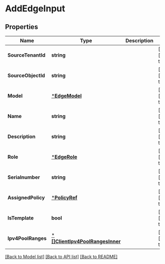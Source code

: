 # AddEdgeInput

## Properties
Name | Type | Description | Notes
------------ | ------------- | ------------- | -------------
**SourceTenantId** | **string** |  | [optional] [default to null]
**SourceObjectId** | **string** |  | [optional] [default to null]
**Model** | [***EdgeModel**](EdgeModel.md) |  | [optional] [default to null]
**Name** | **string** |  | [optional] [default to null]
**Description** | **string** |  | [optional] [default to null]
**Role** | [***EdgeRole**](EdgeRole.md) |  | [optional] [default to null]
**Serialnumber** | **string** |  | [optional] [default to null]
**AssignedPolicy** | [***PolicyRef**](PolicyRef.md) |  | [optional] [default to null]
**IsTemplate** | **bool** |  | [optional] [default to null]
**Ipv4PoolRanges** | [***[]ClientIpv4PoolRangesInner**](array.md) |  | [optional] [default to null]

[[Back to Model list]](../README.md#documentation-for-models) [[Back to API list]](../README.md#documentation-for-api-endpoints) [[Back to README]](../README.md)

